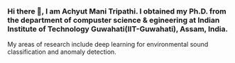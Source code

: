 ### Hi there 👋, I am Achyut Mani Tripathi. I obtained my Ph.D. from the department of compuster science & egineering at Indian Institute of Technology Guwahati(IIT-Guwahati), Assam, India. 
My areas of research include deep learning for environmental sound classification and anomaly detection.  

<!--
**achyutmani/achyutmani** is a ✨ _special_ ✨ repository because its `README.md` (this file) appears on your GitHub profile.

Here are some ideas to get you started:

- 🔭 I’m currently working on ...
- 🌱 I’m currently learning ...
- 👯 I’m looking to collaborate on ...
- 🤔 I’m looking for help with ...
- 💬 Ask me about ...
- 📫 How to reach me: ...
- 😄 Pronouns: ...
- ⚡ Fun fact: ...
-->
